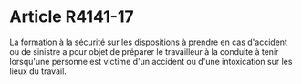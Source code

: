 # Article R4141-17

  
La formation à la sécurité sur les dispositions à prendre en cas d'accident ou de sinistre a pour objet de préparer le travailleur à la conduite à tenir lorsqu'une personne est victime d'un accident ou d'une intoxication sur les lieux du travail.